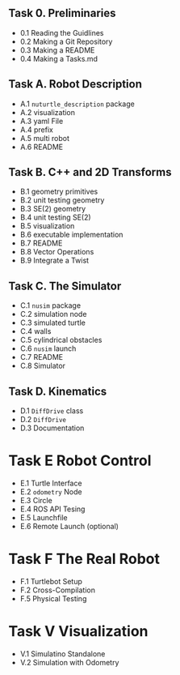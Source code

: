 ## Task 0. Preliminaries
 - 0.1 Reading the Guidlines
 - 0.2 Making a Git Repository
 - 0.3 Making a README
 - 0.4 Making a Tasks.md

## Task A. Robot Description
 - A.1 `nuturtle_description` package
 - A.2 visualization
 - A.3 yaml File
 - A.4 prefix
 - A.5 multi robot
 - A.6 README

## Task B. C++ and 2D Transforms
 - B.1 geometry primitives
 - B.2 unit testing geometry
 - B.3 SE(2) geometry
 - B.4 unit testing SE(2)
 - B.5 visualization
 - B.6 executable implementation
 - B.7 README
 - B.8 Vector Operations
 - B.9 Integrate a Twist
 
## Task C. The Simulator
 - C.1 `nusim` package
 - C.2 simulation node
 - C.3 simulated turtle
 - C.4 walls
 - C.5 cylindrical obstacles
 - C.6 `nusim` launch 
 - C.7 README
 - C.8 Simulator

## Task D. Kinematics
 - D.1 `DiffDrive` class
 - D.2 `DiffDrive` 
 - D.3 Documentation 

# Task E Robot Control
 - E.1 Turtle Interface
 - E.2 `odometry` Node
 - E.3 Circle
 - E.4 ROS API Tesing
 - E.5 Launchfile
 - E.6 Remote Launch (optional)

 # Task F The Real Robot
  - F.1 Turtlebot Setup
  - F.2 Cross-Compilation
  - F.5 Physical Testing

# Task V Visualization
 - V.1 Simulatino Standalone
 - V.2 Simulation with Odometry
